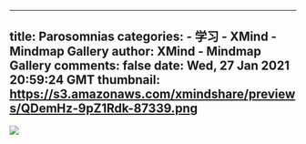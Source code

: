 
---
title: Parosomnias
categories: 
    - 学习
    - XMind - Mindmap Gallery
author: XMind - Mindmap Gallery
comments: false
date: Wed, 27 Jan 2021 20:59:24 GMT
thumbnail: https://s3.amazonaws.com/xmindshare/previews/QDemHz-9pZ1Rdk-87339.png
---

<div>   
<img src="https://s3.amazonaws.com/xmindshare/previews/QDemHz-9pZ1Rdk-87339.png" referrerpolicy="no-referrer">  
</div>
            